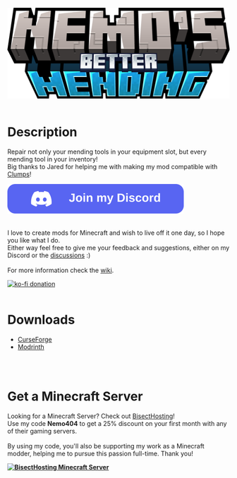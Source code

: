 ![Nemo's Better Mending](https://github.com/NemoNotFound/NemoNotFound/blob/master/resources/png/nemos-better-mending.png?raw=true)
<br><br>

# Description
Repair not only your mending tools in your equipment slot, but every mending tool in your inventory! <br>
Big thanks to Jared for helping me with making my mod compatible with [Clumps](https://www.curseforge.com/minecraft/mc-mods/clumps)!<br>

[![Join my Discord](https://github.com/NemoNotFound/NemoNotFound/blob/master/resources/svg/join_discord_button.svg?raw=true)](https://discord.com/invite/yxs9dga)
<br>
<br>

I love to create mods for Minecraft and wish to live off it one day, so I hope you like what I do. <br>
Either way feel free to give me your feedback and suggestions, either on my Discord or the [discussions](https://github.com/NemoNotFound/NemosBetterMending/discussions/) :)
<br><br>
For more information check the [wiki](https://www.nemonotfound.com/minecraft-mods/nemos-better-mending/wiki).

[![ko-fi donation](https://ko-fi.com/img/githubbutton_sm.svg)](https://ko-fi.com/nemonotfound)
<br>
<br>

# Downloads
- [CurseForge](https://curseforge.com/minecraft/mc-mods/nemos-better-mending)
- [Modrinth](https://modrinth.com/mod/nemos-mossy-blocks)
<br>
<br>

# Get a Minecraft Server
Looking for a Minecraft Server? Check out [BisectHosting](https://bisecthosting.com/Nemo404)! <br>
Use my code **Nemo404** to get a 25% discount on your first month with any of their gaming servers. <br><br>
By using my code, you'll also be supporting my work as a Minecraft modder, helping me to pursue this passion full-time. Thank you!

[**![BisectHosting Minecraft Server](https://www.bisecthosting.com/partners/custom-banners/e6d95b5e-b7fb-47eb-ad78-4dc6071a6171.png)**](https://bisecthosting.com/Nemo404)
